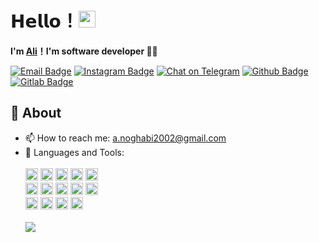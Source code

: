 # 𝗛𝗲𝗹𝗹𝗼！<img src="https://user-images.githubusercontent.com/5679180/79618120-0daffb80-80be-11ea-819e-d2b0fa904d07.gif" width="27px"> 

**I'm [Ali](https://github.com/Ali-Noghabi)！I'm software developer 👨‍💻**

[![Email Badge](https://img.shields.io/badge/Gmail-D14836?style=for-the-badge&logo=gmail&logoColor=white&link=mailto:yaronhuang@foxmail.com)](mailto:a.noghabi2002@gmail.com)
[![Instagram Badge](https://img.shields.io/badge/Instagram-E4405F?style=for-the-badge&logo=instagram&logoColor=white)](https://www.instagram.com/aliabdollahian.noghabi/) 
[![Chat on Telegram](https://img.shields.io/badge/Telegram-2CA5E0?style=for-the-badge&logo=telegram&logoColor=white)](https://t.me/Ali_Abdollahian_Noghabi) 
[![Github Badge](https://img.shields.io/badge/GitHub-100000?style=for-the-badge&logo=github&logoColor=white)](https://github.com/Ali-Noghabi)
[![Gitlab Badge](https://img.shields.io/badge/GitLab-330F63?style=for-the-badge&logo=gitlab&logoColor=white)](https://gitlab.com/ali.noghabi)
	
## 🧐 About
- 📫 How to reach me: a.noghabi2002@gmail.com<br />
- 🌱 Languages and Tools:<br />    
    <div>
	<br />
        <code><img height="20" src="https://img.shields.io/badge/C%2B%2B-00599C?style=for-the-badge&logo=c%2B%2B&logoColor=white"></code>
        <code><img height="20" src="https://img.shields.io/badge/Java-ED8B00?style=for-the-badge&logo=java&logoColor=white"></code>
	<code><img height="20" src="https://img.shields.io/badge/Qt-41CD52?style=for-the-badge&logo=qt&logoColor=white"></code>
	<code><img height="20" src="	https://img.shields.io/badge/C-00599C?style=for-the-badge&logo=c&logoColor=white"></code>
        <code><img height="20" src="https://img.shields.io/badge/C%23-239120?style=for-the-badge&logo=c-sharp&logoColor=white"></code>
	<br />
	<code><img height="20" src="https://img.shields.io/badge/Git-F05032?style=for-the-badge&logo=git&logoColor=white"></code>
        <code><img height="20" src="https://img.shields.io/badge/SQLite-07405E?style=for-the-badge&logo=sqlite&logoColor=white"></code>
	 <code><img height="20" src="https://img.shields.io/badge/CMake-064F8C?style=for-the-badge&logo=cmake&logoColor=white"></code>
        <code><img height="20" src="https://img.shields.io/badge/json-5E5C5C?style=for-the-badge&logo=json&logoColor=white"></code>
	<code><img height="20" src="https://img.shields.io/badge/Postman-FF6C37?style=for-the-badge&logo=Postman&logoColor=white"></code>
	<br />
	<code><img height="20" src="https://img.shields.io/badge/Windows-0078D6?style=for-the-badge&logo=windows&logoColor=white"></code>
	<code><img height="20" src="https://img.shields.io/badge/Ubuntu-E95420?style=for-the-badge&logo=ubuntu&logoColor=white"></code>
	<code><img height="20" src="https://img.shields.io/badge/CLion-000000?style=for-the-badge&logo=clion&logoColor=white"></code>
	<code><img height="20" src="https://img.shields.io/badge/Visual_Studio_Code-0078D4?style=for-the-badge&logo=visual%20studio%20code&logoColor=white"></code>
    </div>
    <br />
    <img align="left" src="https://github-readme-stats.vercel.app/api?username=Ali-Noghabi&show_icons=true&hide_border=true">


